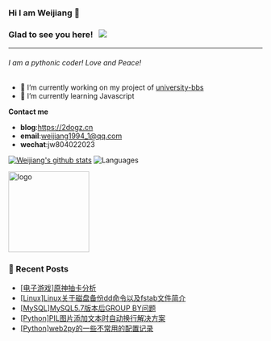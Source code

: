 ### Hi I am Weijiang 👋 
### Glad to see you here! &nbsp; ![](https://visitor-badge.glitch.me/badge?page_id=weijiang1994.weijiang1994&style=flat-square&color=0088cc)
---
###### I am a pythonic coder! Love and Peace!
- 🔭 I’m currently working on my project of [university-bbs](https://github.com/weijiang1994/university-bbs)
- 🌱 I’m currently learning Javascript

**Contact me**
- **blog**:https://2dogz.cn
- **email**:weijiang1994_1@qq.com
- **wechat**:jw804022023

[![Weijiang's github stats](https://github-readme-stats.vercel.app/api?username=weijiang1994&show_icons=true&theme=dark&hide_border=true)](https://github.com/weijiang1994/github-readme-stats)
![Languages](https://github-readme-stats.vercel.app/api/top-langs/?username=weijiang1994&&show_icons=true&hide_border=true&theme=dark&layout=compact&langs_count=8&exclude_repo=wxGo)
<!--
**weijiang1994/weijiang1994** is a ✨ _special_ ✨ repository because its `README.md` (this file) appears on your GitHub profile.

Here are some ideas to get you started:

- 🔭 I’m currently working on ...
- 🌱 I’m currently learning ...
- 👯 I’m looking to collaborate on ...
- 🤔 I’m looking for help with ...
- 💬 Ask me about ...
- 📫 How to reach me: ...
- 😄 Pronouns: ...
- ⚡ Fun fact: ...
-->

<img src="https://github-profile-trophy.vercel.app/?username=weijiang1994&theme=dark&column=7&margin-w=10" alt="logo" height="160" align="center" />


### 📝 Recent Posts
<!-- BLOG-POST-LIST:START -->
- [[电子游戏]原神抽卡分析](https://2dogz.cn/blog/article/53/)
- [[Linux]Linux关于磁盘备份dd命令以及fstab文件简介](https://2dogz.cn/blog/article/52/)
- [[MySQL]MySQL5.7版本后GROUP BY问题](https://2dogz.cn/blog/article/51/)
- [[Python]PIL图片添加文本时自动换行解决方案](https://2dogz.cn/blog/article/50/)
- [[Python]web2py的一些不常用的配置记录](https://2dogz.cn/blog/article/49/)
<!-- BLOG-POST-LIST:END -->

